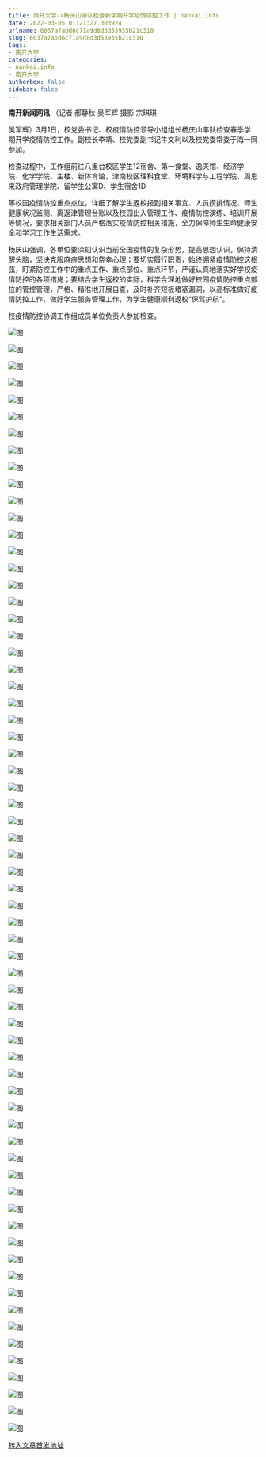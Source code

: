 ```yaml
---
title: 南开大学->杨庆山带队检查新学期开学疫情防控工作 | nankai.info
date: 2022-03-05 01:21:27.303924
urlname: 6037a7abd6c71a9d8d3d53935b21c310
slug: 6037a7abd6c71a9d8d3d53935b21c310
tags: 
- 南开大学
categories:
- nankai.info
- 南开大学
authorbox: false
sidebar: false
---
```

**南开新闻网讯** （记者 郝静秋 吴军辉 摄影 宗琪琪

吴军辉）3月1日，校党委书记、校疫情防控领导小组组长杨庆山率队检查春季学期开学疫情防控工作。副校长李靖、校党委副书记牛文利以及校党委常委于海一同参加。

检查过程中，工作组前往八里台校区学生12宿舍、第一食堂、逸夫馆、经济学院、化学学院、主楼、新体育馆，津南校区理科食堂、环境科学与工程学院、周恩来政府管理学院、留学生公寓D、学生宿舍1D
<!--more-->
等校园疫情防控重点点位，详细了解学生返校报到相关事宜、人员摸排情况、师生健康状况监测、离返津管理台账以及校园出入管理工作、疫情防控演练、培训开展等情况，要求相关部门人员严格落实疫情防控相关措施，全力保障师生生命健康安全和学习工作生活需求。

杨庆山强调，各单位要深刻认识当前全国疫情的复杂形势，提高思想认识，保持清醒头脑，坚决克服麻痹思想和侥幸心理；要切实履行职责，始终绷紧疫情防控这根弦，盯紧防控工作中的重点工作、重点部位、重点环节，严谨认真地落实好学校疫情防控的各项措施；要结合学生返校的实际，科学合理地做好校园疫情防控重点部位的管控管理，严格、精准地开展自查，及时补齐短板堵塞漏洞，以高标准做好疫情防控工作，做好学生服务管理工作，为学生健康顺利返校“保驾护航”。

校疫情防控协调工作组成员单位负责人参加检查。

![图](http://news.nankai.edu.cn/ywsd/system/2022/03/02/g)

![图](http://news.nankai.edu.cn/ywsd/system/2022/03/02/p)

![图](http://news.nankai.edu.cn/ywsd/system/2022/03/02/j)

![图](http://news.nankai.edu.cn/ywsd/system/2022/03/02/)

![图](http://news.nankai.edu.cn/ywsd/system/2022/03/02/5)

![图](http://news.nankai.edu.cn/ywsd/system/2022/03/02/8)

![图](http://news.nankai.edu.cn/ywsd/system/2022/03/02/1)

![图](http://news.nankai.edu.cn/ywsd/system/2022/03/02/c)

![图](http://news.nankai.edu.cn/ywsd/system/2022/03/02/2)

![图](http://news.nankai.edu.cn/ywsd/system/2022/03/02/8)

![图](http://news.nankai.edu.cn/ywsd/system/2022/03/02/c)

![图](http://news.nankai.edu.cn/ywsd/system/2022/03/02/9)

![图](http://news.nankai.edu.cn/ywsd/system/2022/03/02/_)

![图](http://news.nankai.edu.cn/ywsd/system/2022/03/02/6)

![图](http://news.nankai.edu.cn/ywsd/system/2022/03/02/1)

![图](http://news.nankai.edu.cn/ywsd/system/2022/03/02/9)

![图](http://news.nankai.edu.cn/ywsd/system/2022/03/02/4)

![图](http://news.nankai.edu.cn/ywsd/system/2022/03/02/4)

![图](http://news.nankai.edu.cn/ywsd/system/2022/03/02/0)

![图](http://news.nankai.edu.cn/ywsd/system/2022/03/02/0)

![图](http://news.nankai.edu.cn/ywsd/system/2022/03/02/0)

![图](http://news.nankai.edu.cn/ywsd/system/2022/03/02/3)

![图](http://news.nankai.edu.cn/ywsd/system/2022/03/02/0)

![图](http://news.nankai.edu.cn/ywsd/system/2022/03/02/0)

![图](http://news.nankai.edu.cn/)

![图](http://news.nankai.edu.cn/ywsd/system/2022/03/02/9)

![图](http://news.nankai.edu.cn/ywsd/system/2022/03/02/4)

![图](http://news.nankai.edu.cn/ywsd/system/2022/03/02/4)

![图](http://news.nankai.edu.cn/)

![图](http://news.nankai.edu.cn/ywsd/system/2022/03/02/0)

![图](http://news.nankai.edu.cn/ywsd/system/2022/03/02/0)

![图](http://news.nankai.edu.cn/ywsd/system/2022/03/02/0)

![图](http://news.nankai.edu.cn/)

![图](http://news.nankai.edu.cn/ywsd/system/2022/03/02/3)

![图](http://news.nankai.edu.cn/ywsd/system/2022/03/02/0)

![图](http://news.nankai.edu.cn/ywsd/system/2022/03/02/0)

![图](http://news.nankai.edu.cn/)

![图](http://news.nankai.edu.cn/ywsd/system/2022/03/02/c)

![图](http://news.nankai.edu.cn/ywsd/system/2022/03/02/i)

![图](http://news.nankai.edu.cn/ywsd/system/2022/03/02/p)

![图](http://news.nankai.edu.cn/)

![图](http://news.nankai.edu.cn/ywsd/system/2022/03/02/n)

![图](http://news.nankai.edu.cn/ywsd/system/2022/03/02/c)

![图](http://news.nankai.edu.cn/ywsd/system/2022/03/02/)

![图](http://news.nankai.edu.cn/ywsd/system/2022/03/02/u)

![图](http://news.nankai.edu.cn/ywsd/system/2022/03/02/d)

![图](http://news.nankai.edu.cn/ywsd/system/2022/03/02/e)

![图](http://news.nankai.edu.cn/ywsd/system/2022/03/02/)

![图](http://news.nankai.edu.cn/ywsd/system/2022/03/02/i)

![图](http://news.nankai.edu.cn/ywsd/system/2022/03/02/a)

![图](http://news.nankai.edu.cn/ywsd/system/2022/03/02/k)

![图](http://news.nankai.edu.cn/ywsd/system/2022/03/02/n)

![图](http://news.nankai.edu.cn/ywsd/system/2022/03/02/a)

![图](http://news.nankai.edu.cn/ywsd/system/2022/03/02/n)

![图](http://news.nankai.edu.cn/ywsd/system/2022/03/02/)

![图](http://news.nankai.edu.cn/ywsd/system/2022/03/02/s)

![图](http://news.nankai.edu.cn/ywsd/system/2022/03/02/w)

![图](http://news.nankai.edu.cn/ywsd/system/2022/03/02/e)

![图](http://news.nankai.edu.cn/ywsd/system/2022/03/02/n)

![图](http://news.nankai.edu.cn/)

![图](http://news.nankai.edu.cn/)

![图](http://news.nankai.edu.cn/ywsd/system/2022/03/02/:)

![图](http://news.nankai.edu.cn/ywsd/system/2022/03/02/p)

![图](http://news.nankai.edu.cn/ywsd/system/2022/03/02/t)

![图](http://news.nankai.edu.cn/ywsd/system/2022/03/02/t)

![图](http://news.nankai.edu.cn/ywsd/system/2022/03/02/h)

[转入文章首发地址](http://news.nankai.edu.cn/ywsd/system/2022/03/02/030050448.shtml)
